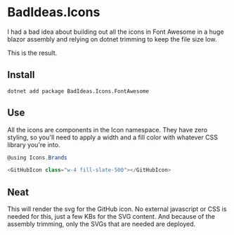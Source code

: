 # BadIdeas.Icons

I had a bad idea about building out all the icons in Font Awesome in a huge blazor assembly and relying on dotnet trimming to keep the file size low.

This is the result.

## Install

```
dotnet add package BadIdeas.Icons.FontAwesome 
```

## Use

All the icons are components in the Icon namespace. They have zero styling, so you'll need to apply a width and a fill color with whatever CSS library you're into.

```csharp
@using Icons.Brands

<GitHubIcon class="w-4 fill-slate-500"></GitHubIcon>
```

## Neat

This will render the svg for the GitHub icon. No external javascript or CSS is needed for this, just a few KBs for the SVG content. And because of the assembly trimming, only the SVGs that are needed are deployed.